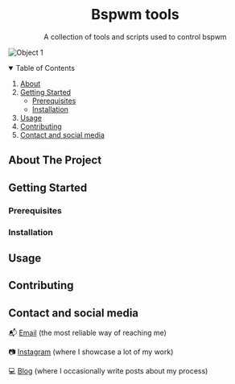 <!-- PROJECT LOGO -->
<br />
<p align="center">

  <h1 align="center">Bspwm tools</h1>

  <p align="center">
    A collection of tools and scripts used to control bspwm

  </p>
</p>

![Object 1](/output/example-texture-blob2.jpg "Digitalobject one")

<!-- TABLE OF CONTENTS -->
<details open="open">
  <summary>Table of Contents</summary>
  <ol>
    <li>
      <a href="#about-the-project">About</a>
    </li>
    <li>
      <a href="#getting-started">Getting Started</a>
      <ul>
        <li><a href="#prerequisites">Prerequisites</a></li>
        <li><a href="#installation">Installation</a></li>
      </ul>
    </li>
    <li><a href="#usage">Usage</a></i>
    <li><a href="#contributing">Contributing</a></li>
    <li><a href="#contact">Contact and social media</a></li>
  </ol>
</details>

<!-- ABOUT THE PROJECT -->
## About The Project

<!-- GETTING STARTED -->
## Getting Started

### Prerequisites


### Installation

<!-- USAGE EXAMPLES -->
## Usage


<!-- CONTRIBUTING -->
## Contributing

<!-- CONTACT -->
## Contact and social media
:mailbox_with_mail: [Email](mailto:anton@exlex.se) (the most reliable way of reaching me)

:camera: [Instagram](https://www.instagram.com/palmdrop/) (where I showcase a lot of my work)

:computer: [Blog](https://palmdrop.github.io/) (where I occasionally write posts about my process)

 
